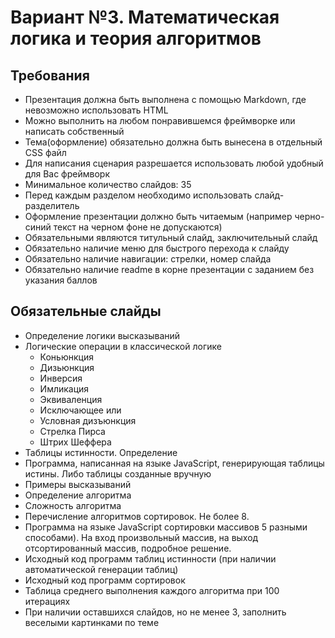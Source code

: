 Вариант №3. Математическая логика и теория алгоритмов
=====================================

Требования
----------

* Презентация должна быть выполнена с помощью Markdown, где невозможно использовать HTML
* Можно выполнить на любом понравившемся фреймворке или написать собственный
* Тема(оформление) обязательно должна быть вынесена в отдельный CSS файл
* Для написания сценария разрешается использовать любой удобный для Вас фреймворк
* Минимальное количество слайдов: 35
* Перед каждым разделом необходимо использовать слайд-разделитель
* Оформление презентации должно быть читаемым (например черно-синий текст на черном фоне не допускаются)
* Обязательными являются титульный слайд, заключительный слайд
* Обязательно наличие меню для быстрого перехода к слайду
* Обязательно наличие навигации: стрелки, номер слайда
* Обязательно наличие readme в корне презентации с заданием без указания баллов

Обязательные слайды
-------------------

* Определение логики высказываний
* Логические операции в классической логике
    * Коньюнкция
    * Дизьюнкция
    * Инверсия
    * Имликация
    * Эквиваленция
    * Исключающее или
    * Условная дизъюнкция
    * Стрелка Пирса
    * Штрих Шеффера
* Таблицы истинности. Определение
* Программа, написанная на языке JavaScript, генерирующая таблицы истины. Либо таблицы созданные вручную
* Примеры высказываний
* Определение алгоритма
* Сложность алгоритма 
* Перечисление алгоритмов сортировок. Не более 8.
* Программа на языке JavaScript сортировки массивов 5 разными способами). На вход произвольный массив, на выход отсортированный массив, подробное решение.
* Исходный код программ таблиц истинности (при наличии автоматической генерации таблиц)
* Исходный код программ сортировок
* Таблица среднего выполнения каждого алгоритма при 100 итерациях
* При наличии оставшихся слайдов, но не менее 3, заполнить веселыми картинками по теме
